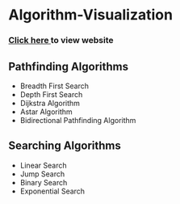 # Algorithm-Visualization

### <a href = "https://elysian01.github.io/Algorithms-Visualization/"> Click here </a> to view website

## Pathfinding Algorithms

* Breadth First Search
* Depth First Search
* Dijkstra Algorithm
* Astar Algorithm
* Bidirectional Pathfinding Algorithm

## Searching Algorithms

* Linear Search
* Jump Search
* Binary Search
* Exponential Search

